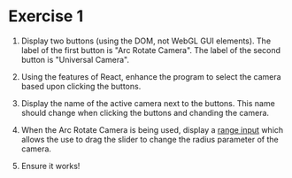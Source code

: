 # Exercise 1

1. Display two buttons (using the DOM, not WebGL GUI elements). The label of the first button is "Arc Rotate Camera". The label of the second button is "Universal Camera". 

2. Using the features of React, enhance the program to select the camera based upon clicking the buttons.

3. Display the name of the active camera next to the buttons. This name should change when clicking the buttons and chanding the camera.

4. When the Arc Rotate Camera is being used, display a [range input](https://www.w3schools.com/Tags/att_input_type_range.asp) which allows the use to drag the slider to change the radius parameter of the camera.

5. Ensure it works!